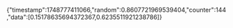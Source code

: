 {"timestamp":1748777411066,"random":0.8607721969539404,"counter":144,"data":[0.15178635694372367,0.6235511921238786]}
